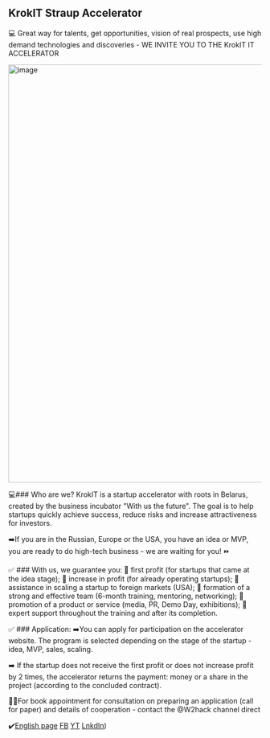 ## KrokIT Straup Accelerator

💻 Great way for talents, get  opportunities, vision of real prospects, use high demand technologies and discoveries - WE INVITE YOU TO THE KrokIT IT ACCELERATOR

<img width="1371" height="832" alt="image" src="https://github.com/user-attachments/assets/db4c53c6-eae0-48ae-9b8a-35b297ce201b" />

💻###  Who are we?
KrokIT is a startup accelerator with roots in Belarus, created by the business incubator "With us the future". The goal is to help startups quickly achieve success, reduce risks and increase attractiveness for investors.

➡️If you are in the Russian, Europe or the USA, you have an idea or MVP, you are ready to do high-tech business - we are waiting for you! ⏩

✅ ###  With us, we guarantee you:
🔼 first profit (for startups that came at the idea stage);
🔼 increase in profit (for already operating startups);
🔼 assistance in scaling a startup to foreign markets (USA);
🔼 formation of a strong and effective team (6-month training, mentoring, networking);
🔼 promotion of a product or service (media, PR, Demo Day, exhibitions);
🔼 expert support throughout the training and after its completion.

✅ ### Application: 
➡️You can apply for participation on the accelerator website. The program is selected depending on the stage of the startup - idea, MVP, sales, scaling.

➡️ If the startup does not receive the first profit or does not increase profit by 2 times, the accelerator returns the payment: money or a share in the project (according to the concluded contract).

📢📢For book appointment for consultation on preparing an application (call for paper) and details of cooperation - contact the @W2hack channel direct

✔️[English page](https://krokit.org/en/) 
[FB](https://www.facebook.com/startup.accelerator.minsk.belarus/) 
[YT](https://www.youtube.com/channel/UCqkNa86a80cupRo4S5VMIWg) 
[LnkdIn](https://www.linkedin.com/company/38166776/))
